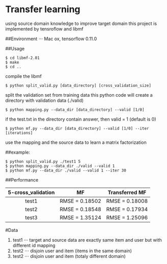 Transfer learning
====
using source domain knowledge to improve target domain
this project is implemented by tensroflow and libmf

##Environment
⋅⋅⋅ Mac ox, tensorflow 0.11.0

##Usage
```
$ cd libmf-2.01
$ make
$ cd ..
```
compile the libmf 

```
$ python split_valid.py [data_directory] [cross_validation_size]
```
split the validation set from training data
this python code will create a directory with validation data (./valid)


```
$ python mapping.py --data_dir [data_directory] --valid [1/0]
```
if the test.txt in the directory contain answer, then valid = 1 (default is 0)

```
$ python mf.py --data_dir [data_directory] --valid [1/0] --iter [iterations]
```
use the mapping and the source data to learn a matrix factorization

##example:

```
$ python split_valid.py ./test1 5 
$ python mapping.py --data_dir ./valid --valid 1
$ python mf.py --data_dir ./valid --valid 1 --iter 30
```

##Performance

| 5-cross_validation | MF | Transferred MF |
| :---: |:---:| :---:|
| test1 | RMSE = 0.18502 | RMSE = 0.18008 |
| test2 | RMSE = 0.18548 | RMSE = 0.17934 |
| test3 | RMSE = 1.35124 | RMSE = 1.25096 |

#Data

1. test1
⋅⋅⋅ target and source data are exactly same item and user but with different id mapping
2. test2 
⋅⋅⋅ disjoin user and item (items in the same domain)
2. test2 
⋅⋅⋅ disjoin user and item (totaly different domain)



